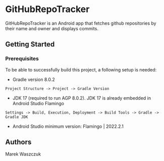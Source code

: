 # GitHubRepoTracker

GitHubRepoTracker is an Android app that fetches github repositories by their name and owner and displays commits.

## Getting Started

### Prerequisites
To be able to successfully build this project, a following setup is needed:

* Gradle version 8.0.2

```
Project Structure -> Project -> Gradle Version
```
* JDK 17 (required to run AGP 8.0.2). JDK 17 is already embedded in Android Studio Flamingo

```
Settings -> Build, Execution, Deployment -> Build Tools -> Gradle -> Gradle JDK
```
* Android Studio minimum version: Flamingo | 2022.2.1

## Authors

Marek Waszczuk
